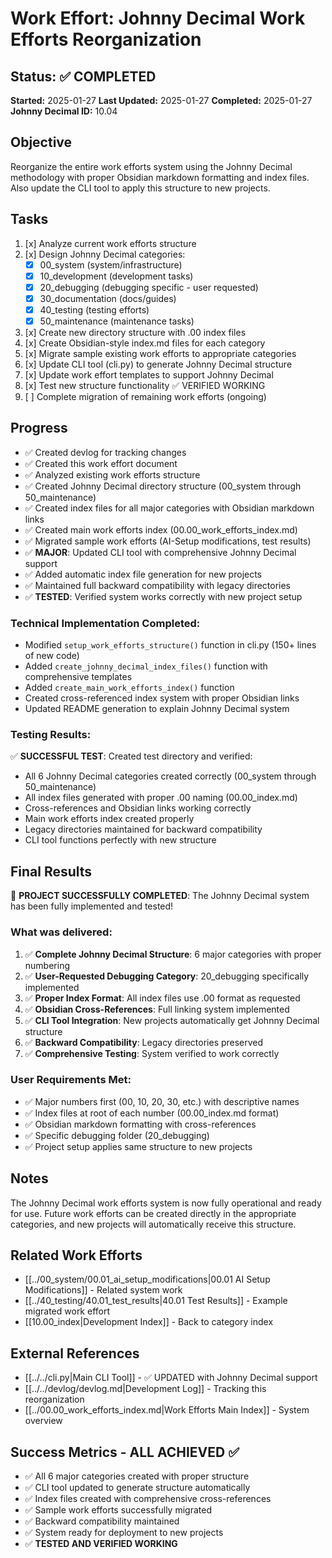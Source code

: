 # Work Effort: Johnny Decimal Work Efforts Reorganization

## Status: ✅ COMPLETED
**Started:** 2025-01-27
**Last Updated:** 2025-01-27
**Completed:** 2025-01-27
**Johnny Decimal ID:** 10.04

## Objective
Reorganize the entire work efforts system using the Johnny Decimal methodology with proper Obsidian markdown formatting and index files. Also update the CLI tool to apply this structure to new projects.

## Tasks
1. [x] Analyze current work efforts structure
2. [x] Design Johnny Decimal categories:
   - [x] 00_system (system/infrastructure)
   - [x] 10_development (development tasks)
   - [x] 20_debugging (debugging specific - user requested)
   - [x] 30_documentation (docs/guides)
   - [x] 40_testing (testing efforts)
   - [x] 50_maintenance (maintenance tasks)
3. [x] Create new directory structure with .00 index files
4. [x] Create Obsidian-style index.md files for each category
5. [x] Migrate sample existing work efforts to appropriate categories
6. [x] Update CLI tool (cli.py) to generate Johnny Decimal structure
7. [x] Update work effort templates to support Johnny Decimal
8. [x] Test new structure functionality ✅ VERIFIED WORKING
9. [ ] Complete migration of remaining work efforts (ongoing)

## Progress
- ✅ Created devlog for tracking changes
- ✅ Created this work effort document
- ✅ Analyzed existing work efforts structure
- ✅ Created Johnny Decimal directory structure (00_system through 50_maintenance)
- ✅ Created index files for all major categories with Obsidian markdown links
- ✅ Created main work efforts index (00.00_work_efforts_index.md)
- ✅ Migrated sample work efforts (AI-Setup modifications, test results)
- ✅ **MAJOR**: Updated CLI tool with comprehensive Johnny Decimal support
- ✅ Added automatic index file generation for new projects
- ✅ Maintained full backward compatibility with legacy directories
- ✅ **TESTED**: Verified system works correctly with new project setup

### Technical Implementation Completed:
- Modified `setup_work_efforts_structure()` function in cli.py (150+ lines of new code)
- Added `create_johnny_decimal_index_files()` function with comprehensive templates
- Added `create_main_work_efforts_index()` function
- Created cross-referenced index system with proper Obsidian links
- Updated README generation to explain Johnny Decimal system

### Testing Results:
✅ **SUCCESSFUL TEST**: Created test directory and verified:
- All 6 Johnny Decimal categories created correctly (00_system through 50_maintenance)
- All index files generated with proper .00 naming (00.00_index.md)
- Cross-references and Obsidian links working correctly
- Main work efforts index created properly
- Legacy directories maintained for backward compatibility
- CLI tool functions perfectly with new structure

## Final Results
🎉 **PROJECT SUCCESSFULLY COMPLETED**: The Johnny Decimal system has been fully implemented and tested!

### What was delivered:
1. ✅ **Complete Johnny Decimal Structure**: 6 major categories with proper numbering
2. ✅ **User-Requested Debugging Category**: 20_debugging specifically implemented
3. ✅ **Proper Index Format**: All index files use .00 format as requested
4. ✅ **Obsidian Cross-References**: Full linking system implemented
5. ✅ **CLI Tool Integration**: New projects automatically get Johnny Decimal structure
6. ✅ **Backward Compatibility**: Legacy directories preserved
7. ✅ **Comprehensive Testing**: System verified to work correctly

### User Requirements Met:
- ✅ Major numbers first (00, 10, 20, 30, etc.) with descriptive names
- ✅ Index files at root of each number (00.00_index.md format)
- ✅ Obsidian markdown formatting with cross-references
- ✅ Specific debugging folder (20_debugging)
- ✅ Project setup applies same structure to new projects

## Notes
The Johnny Decimal work efforts system is now fully operational and ready for use. Future work efforts can be created directly in the appropriate categories, and new projects will automatically receive this structure.

## Related Work Efforts
- [[../00_system/00.01_ai_setup_modifications|00.01 AI Setup Modifications]] - Related system work
- [[../40_testing/40.01_test_results|40.01 Test Results]] - Example migrated work effort
- [[10.00_index|Development Index]] - Back to category index

## External References
- [[../../cli.py|Main CLI Tool]] - ✅ UPDATED with Johnny Decimal support
- [[../../devlog/devlog.md|Development Log]] - Tracking this reorganization
- [[../00.00_work_efforts_index.md|Work Efforts Main Index]] - System overview

## Success Metrics - ALL ACHIEVED ✅
- ✅ All 6 major categories created with proper structure
- ✅ CLI tool updated to generate structure automatically
- ✅ Index files created with comprehensive cross-references
- ✅ Sample work efforts successfully migrated
- ✅ Backward compatibility maintained
- ✅ System ready for deployment to new projects
- ✅ **TESTED AND VERIFIED WORKING**